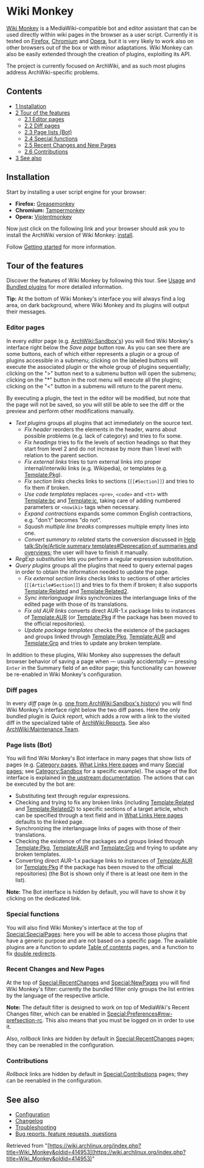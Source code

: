 # Wiki Monkey

[Wiki Monkey](https://github.com/kynikos/wiki-monkey/wiki) is a MediaWiki-compatible bot and editor assistant that can be used directly within wiki pages in the browser as a user script. Currently it is tested on [Firefox](/index.php/Firefox "Firefox"), [Chromium](/index.php/Chromium "Chromium") and [Opera](/index.php/Opera "Opera"), but it is very likely to work also on other browsers out of the box or with minor adaptations. Wiki Monkey can also be easily extended through the creation of plugins, exploiting its API.

The project is currently focused on ArchWiki, and as such most plugins address ArchWiki-specific problems.

## Contents

*   [1 Installation](#Installation)
*   [2 Tour of the features](#Tour_of_the_features)
    *   [2.1 Editor pages](#Editor_pages)
    *   [2.2 Diff pages](#Diff_pages)
    *   [2.3 Page lists (Bot)](#Page_lists_.28Bot.29)
    *   [2.4 Special functions](#Special_functions)
    *   [2.5 Recent Changes and New Pages](#Recent_Changes_and_New_Pages)
    *   [2.6 Contributions](#Contributions)
*   [3 See also](#See_also)

## Installation

Start by installing a user script engine for your browser:

*   **Firefox:** [Greasemonkey](https://addons.mozilla.org/en-US/firefox/addon/greasemonkey/)
*   **Chromium:** [Tampermonkey](https://chrome.google.com/webstore/detail/dhdgffkkebhmkfjojejmpbldmpobfkfo)
*   **Opera:** [Violentmonkey](https://addons.opera.com/en/extensions/details/violent-monkey)

Now just click on the following link and your browser should ask you to install the ArchWiki version of Wiki Monkey: [install](https://raw.github.com/kynikos/wiki-monkey/master/scripts/WikiMonkey-ArchWiki.user.js).

Follow [Getting started](https://github.com/kynikos/wiki-monkey/wiki/Getting-started) for more information.

## Tour of the features

Discover the features of Wiki Monkey by following this tour. See [Usage](https://github.com/kynikos/wiki-monkey/wiki/Usage) and [Bundled plugins](https://github.com/kynikos/wiki-monkey/wiki/Bundled-plugins) for more detailed information.

**Tip:** At the bottom of Wiki Monkey's interface you will always find a log area, on dark background, where Wiki Monkey and its plugins will output their messages.

### Editor pages

In every _editor_ page (e.g. [ArchWiki:Sandbox's](https://wiki.archlinux.org/index.php?title=ArchWiki:Sandbox&action=submit)) you will find Wiki Monkey's interface right below the _Save page_ button row. As you can see there are some buttons, each of which either represents a plugin or a group of plugins accessible in a submenu; clicking on the labeled buttons will execute the associated plugin or the whole group of plugins sequentially; clicking on the ">" button next to a submenu button will open the submenu; clicking on the "*" button in the root menu will execute all the plugins; clicking on the "<" button in a submenu will return to the parent menu.

By executing a plugin, the text in the editor will be modified, but note that the page will not be saved, so you will still be able to see the diff or the preview and perform other modifications manually.

*   _Text plugins_ groups all plugins that act immediately on the source text.
    *   _Fix header_ reorders the elements in the header, warns about possible problems (e.g. lack of category) and tries to fix some.
    *   _Fix headings_ tries to fix the levels of section headings so that they start from level 2 and do not increase by more than 1 level with relation to the parent section.
    *   _Fix external links_ tries to turn external links into proper internal/interwiki links (e.g. Wikipedia), or templates (e.g. [Template:Pkg](/index.php/Template:Pkg "Template:Pkg")).
    *   _Fix section links_ checks links to sections (`[[#Section]]`) and tries to fix them if broken.
    *   _Use code templates_ replaces `<pre>`, `<code>` and `<tt>` with [Template:bc](/index.php/Template:Bc "Template:Bc") and [Template:ic](/index.php/Template:Ic "Template:Ic"), taking care of adding numbered parameters or `<nowiki>` tags when necessary.
    *   _Expand contractions_ expands some common English contractions, e.g. "don't" becomes "do not".
    *   _Squash multiple line breaks_ compresses multiple empty lines into one.
    *   _Convert summary to related_ starts the conversion discussed in [Help talk:Style/Article summary templates#Deprecation of summaries and overviews](/index.php/Help_talk:Style/Article_summary_templates#Deprecation_of_summaries_and_overviews "Help talk:Style/Article summary templates"); the user will have to finish it manually.
*   _RegExp substitution_ lets you perform a regular expression substitution.
*   _Query plugins_ groups all the plugins that need to query external pages in order to obtain the information needed to update the page.
    *   _Fix external section links_ checks links to sections of other articles (`[[Article#Section]]`) and tries to fix them if broken; it also supports [Template:Related](/index.php/Template:Related "Template:Related") and [Template:Related2](/index.php/Template:Related2 "Template:Related2").
    *   _Sync interlanguage links_ synchronizes the interlanguage links of the edited page with those of its translations.
    *   _Fix old AUR links_ converts direct AUR-1.x package links to instances of [Template:AUR](/index.php/Template:AUR "Template:AUR") (or [Template:Pkg](/index.php/Template:Pkg "Template:Pkg") if the package has been moved to the official repositories).
    *   _Update package templates_ checks the existence of the packages and groups linked through [Template:Pkg](/index.php/Template:Pkg "Template:Pkg"), [Template:AUR](/index.php/Template:AUR "Template:AUR") and [Template:Grp](/index.php/Template:Grp "Template:Grp") and tries to update any broken template.

In addition to these plugins, Wiki Monkey also suppresses the default browser behavior of saving a page when — usually accidentally — pressing `Enter` in the Summary field of an editor page; this functionality can however be re-enabled in Wiki Monkey's configuration.

### Diff pages

In every _diff_ page (e.g. [one from ArchWiki:Sandbox's history](https://wiki.archlinux.org/index.php?title=ArchWiki:Sandbox&diff=262475&oldid=261738)) you will find Wiki Monkey's interface right below the two diff panes. Here the only bundled plugin is _Quick report_, which adds a row with a link to the visited diff in the specialized table of [ArchWiki:Reports](/index.php/ArchWiki:Reports "ArchWiki:Reports"). See also [ArchWiki:Maintenance Team](/index.php/ArchWiki:Maintenance_Team "ArchWiki:Maintenance Team").

### Page lists (Bot)

You will find Wiki Monkey's Bot interface in many pages that show lists of pages (e.g. [Category pages](/index.php/Special:Categories "Special:Categories"), [What Links Here pages](/index.php/Special:WhatLinksHere "Special:WhatLinksHere") and many [Special pages](/index.php/Special:SpecialPages "Special:SpecialPages"); see [Category:Sandbox](/index.php/Category:Sandbox "Category:Sandbox") for a specific example). The usage of the Bot interface is explained in [the upstream documentation](https://github.com/kynikos/wiki-monkey/wiki/Usage#bot-interface). The actions that can be executed by the bot are:

*   Substituting text through regular expressions.
*   Checking and trying to fix any broken links (including [Template:Related](/index.php/Template:Related "Template:Related") and [Template:Related2](/index.php/Template:Related2 "Template:Related2")) to specific sections of a target article, which can be specified through a text field and in [What Links Here pages](/index.php/Special:WhatLinksHere "Special:WhatLinksHere") defaults to the linked page.
*   Synchronizing the interlanguage links of pages with those of their translations.
*   Checking the existence of the packages and groups linked through [Template:Pkg](/index.php/Template:Pkg "Template:Pkg"), [Template:AUR](/index.php/Template:AUR "Template:AUR") and [Template:Grp](/index.php/Template:Grp "Template:Grp") and trying to update any broken templates.
*   Converting direct AUR-1.x package links to instances of [Template:AUR](/index.php/Template:AUR "Template:AUR") (or [Template:Pkg](/index.php/Template:Pkg "Template:Pkg") if the package has been moved to the official repositories) (the Bot is shown only if there is at least one item in the list).

**Note:** The Bot interface is hidden by default, you will have to show it by clicking on the dedicated link.

### Special functions

You will also find Wiki Monkey's interface at the top of [Special:SpecialPages](/index.php/Special:SpecialPages "Special:SpecialPages"): here you will be able to access those plugins that have a generic purpose and are not based on a specific page. The available plugins are a function to update [Table of contents](/index.php/Table_of_contents "Table of contents") pages, and a function to fix [double redirects](/index.php/Special:DoubleRedirects "Special:DoubleRedirects").

### Recent Changes and New Pages

At the top of [Special:RecentChanges](/index.php/Special:RecentChanges "Special:RecentChanges") and [Special:NewPages](/index.php/Special:NewPages "Special:NewPages") you will find Wiki Monkey's filter: currently the bundled filter only groups the list entries by the language of the respective article.

**Note:** The default filter is designed to work on top of MediaWiki's Recent Changes filter, which can be enabled in [Special:Preferences#mw-prefsection-rc](/index.php/Special:Preferences#mw-prefsection-rc "Special:Preferences"). This also means that you must be logged on in order to use it.

Also, _rollback_ links are hidden by default in [Special:RecentChanges](/index.php/Special:RecentChanges "Special:RecentChanges") pages; they can be reenabled in the configuration.

### Contributions

_Rollback_ links are hidden by default in [Special:Contributions](/index.php/Special:Contributions "Special:Contributions") pages; they can be reenabled in the configuration.

## See also

*   [Configuration](https://github.com/kynikos/wiki-monkey/wiki/Configuration)
*   [Changelog](https://github.com/kynikos/wiki-monkey/wiki/Changelog)
*   [Troubleshooting](https://github.com/kynikos/wiki-monkey/wiki/Troubleshooting)
*   [Bug reports, feature requests, questions](https://github.com/kynikos/wiki-monkey/issues)

Retrieved from "[https://wiki.archlinux.org/index.php?title=Wiki_Monkey&oldid=414953](https://wiki.archlinux.org/index.php?title=Wiki_Monkey&oldid=414953)"